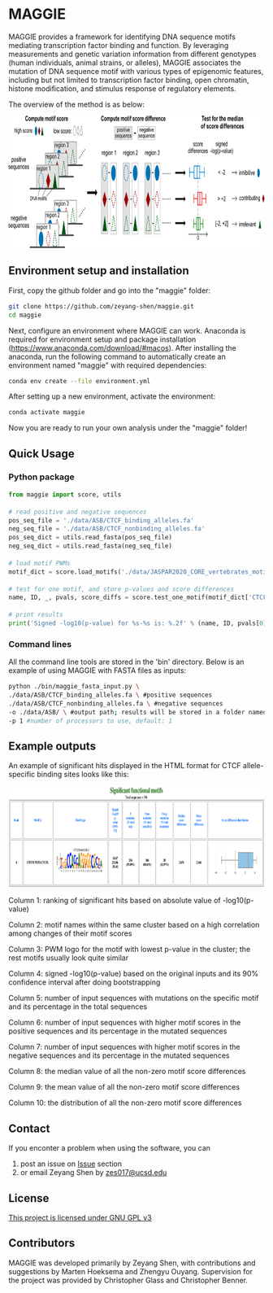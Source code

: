 # MAGGIE
MAGGIE provides a framework for identifying DNA sequence motifs mediating transcription factor binding and function. By leveraging measurements and genetic variation information from different genotypes (human individuals, animal strains, or alleles), MAGGIE associates the mutation of DNA sequence motif with various types of epigenomic features, including but not limited to transcription factor binding, open chromatin, histone modification, and stimulus response of regulatory elements. 

The overview of the method is as below:

<p align="center">
<img src="https://github.com/zeyang-shen/maggie/blob/master/image/method.png" width="800" height="260">
</p>

## Environment setup and installation
First, copy the github folder and go into the "maggie" folder:
```bash
git clone https://github.com/zeyang-shen/maggie.git
cd maggie
```
Next, configure an environment where MAGGIE can work. Anaconda is required for environment setup and package installation (https://www.anaconda.com/download/#macos). After installing the anaconda, run the following command to automatically create an environment named "maggie" with required dependencies:
```bash
conda env create --file environment.yml
```
After setting up a new environment, activate the environment:
```bash
conda activate maggie
```
Now you are ready to run your own analysis under the "maggie" folder!

## Quick Usage
### Python package
```python
from maggie import score, utils

# read positive and negative sequences
pos_seq_file = './data/ASB/CTCF_binding_alleles.fa'
neg_seq_file = './data/ASB/CTCF_nonbinding_alleles.fa'
pos_seq_dict = utils.read_fasta(pos_seq_file)
neg_seq_dict = utils.read_fasta(neg_seq_file)

# load motif PWMs
motif_dict = score.load_motifs('./data/JASPAR2020_CORE_vertebrates_motifs/')

# test for one motif, and store p-values and score differences
name, ID, _, pvals, score_diffs = score.test_one_motif(motif_dict['CTCF$MA0139.1'], pos_seq_dict, neg_seq_dict)

# print results
print('Signed -log10(p-value) for %s-%s is: %.2f' % (name, ID, pvals[0]))
```

### Command lines
All the command line tools are stored in the 'bin' directory. Below is an example of using MAGGIE with FASTA files as inputs:
```bash
python ./bin/maggie_fasta_input.py \
./data/ASB/CTCF_binding_alleles.fa \ #positive sequences
./data/ASB/CTCF_nonbinding_alleles.fa \ #negative sequences
-o ./data/ASB/ \ #output path; results will be stored in a folder named "maggie_output"
-p 1 #number of processors to use, default: 1
```

## Example outputs
An example of significant hits displayed in the HTML format for CTCF allele-specific binding sites looks like this:

<p align="center">
<img src="https://github.com/zeyang-shen/maggie/blob/master/image/html_example.png" width="900" height="200">
</p>

Column 1: ranking of significant hits based on absolute value of -log10(p-value)

Column 2: motif names within the same cluster based on a high correlation among changes of their motif scores

Column 3: PWM logo for the motif with lowest p-value in the cluster; the rest motifs usually look quite similar

Column 4: signed -log10(p-value) based on the original inputs and its 90% confidence interval after doing bootstrapping

Column 5: number of input sequences with mutations on the specific motif and its percentage in the total sequences

Column 6: number of input sequences with higher motif scores in the positive sequences and its percentage in the mutated sequences 

Column 7: number of input sequences with higher motif scores in the negative sequences and its percentage in the mutated sequences 

Column 8: the median value of all the non-zero motif score differences

Column 9: the mean value of all the non-zero motif score differences

Column 10: the distribution of all the non-zero motif score differences


## Contact
If you enconter a problem when using the software, you can
1. post an issue on [Issue](https://github.com/zeyang-shen/maggie/issues) section
2. or email Zeyang Shen by zes017@ucsd.edu

## License

[This project is licensed under GNU GPL v3](https://github.com/zeyang-shen/maggie/blob/master/LICENSE)

## Contributors
MAGGIE was developed primarily by Zeyang Shen, with contributions and suggestions by Marten Hoeksema and Zhengyu Ouyang. Supervision for the project was provided by Christopher Glass and Christopher Benner. 
